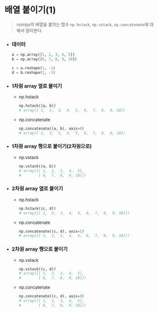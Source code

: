 # 배열 붙이기(1)

> numpy의 배열을 붙이는 함수  `np.hstack`, `np.vstack`, `np.concatenate`에 대해서 알아본다.



* ### 데이터

  ```python
  a = np.array([1, 2, 3, 4, 5])
  b = np.array([6, 7, 8, 9, 10])
  
  c = a.reshape(1, -1)
  d = b.reshape(1, -1)
  ```

  

* ### 1차원 array 열로 붙이기

  * np.hstack

    ```python
    np.hstack((a, b))
    # array([ 1,  2,  3,  4,  5,  6,  7,  8,  9, 10])
    ```

  * np.concatenate

    ```python
    np.concatenate((a, b), axis=0)
    # array([ 1,  2,  3,  4,  5,  6,  7,  8,  9, 10])
    ```

    

  

* ### 1차원 array 행으로 붙이기(2차원으로)

  * np.vstack

    ```python
    np.vstack((a, b))
    # array([[ 1,  2,  3,  4,  5],
    #        [ 6,  7,  8,  9, 10]])
    ```

    



* ### 2차원 array 열로 붙이기

  * np.hstack

    ```python
    np.hstack((c, d))
    # array([[ 1,  2,  3,  4,  5,  6,  7,  8,  9, 10]])
    ```

  * np.concatenate

    ```python
    np.concatenate((c, d), axis=1)
    # array([[ 1,  2,  3,  4,  5,  6,  7,  8,  9, 10]])
    ```

  

* ### 2차원 array 행으로 붙이기

  * np.vstack

    ```python
    np.vstack((c, d))
    # array([[ 1,  2,  3,  4,  5],
    #        [ 6,  7,  8,  9, 10]])
    ```

  * np.concatenate

    ```python
    np.concatenate((c, d), axis=0)
    # array([[ 1,  2,  3,  4,  5],
    #        [ 6,  7,  8,  9, 10]])
    ```

    
